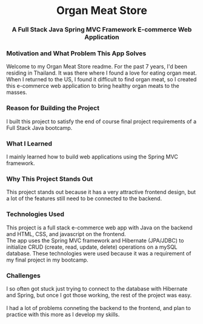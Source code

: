 <h1 align="center">Organ Meat Store</h1>
<h3 align="center">A Full Stack Java Spring MVC Framework E-commerce Web Application</h3>


<h3 align="left">Motivation and What Problem This App Solves</h3>
Welcome to my Organ Meat Store readme. For the past 7 years, I'd been residing in Thailand. It was there where I found a love for eating organ meat. When I returned to the US, I found it difficult to find organ meat, so I created this e-commerce web application to bring healthy organ meats to the masses. 

<h3 align="left">Reason for Building the Project</h3>
I built this project to satisfy the end of course final project requirements of a Full Stack Java bootcamp. 

<h3 align="left">What I Learned</h3>
I mainly learned how to build web applications using the Spring MVC framework. 

<h3 align="left">Why This Project Stands Out</h3>
This project stands out because it has a very attractive frontend design, but a lot of the features still need to be connected to the backend. 

<h3 align="left">Technologies Used</h3>
This project is a full stack e-commerce web app with Java on the backend and HTML, CSS, and javascript on the frontend. 
<br>
The app uses the Spring MVC framework and Hibernate (JPA/JDBC) to initialize CRUD (create, read, update, delete) operations on a mySQL database. These technologies were used because it was a requirement of my final project in my bootcamp. 

<h3 align="left">Challenges</h3>
I so often got stuck just trying to connect to the database with Hibernate and Spring, but once I got those working, the rest of the project was easy. 
<br><br>
I had a lot of problems conneting the backend to the frontend, and plan to practice with this more as I develop my skills. 
 
